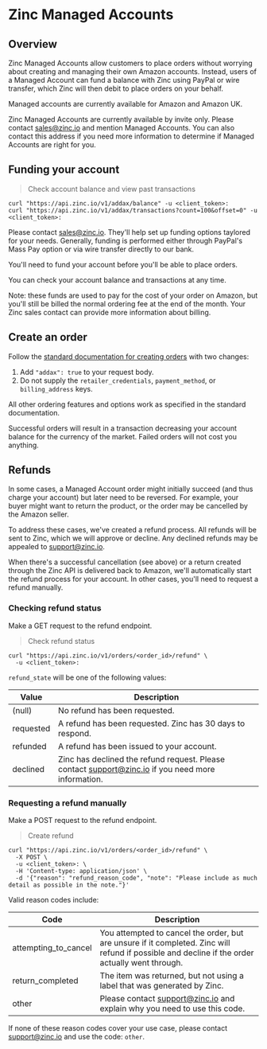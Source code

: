 # Zinc Managed Accounts

## Overview

Zinc Managed Accounts allow customers to place orders without worrying about
creating and managing their own Amazon accounts. Instead, users of a Managed Account can fund a balance
with Zinc using PayPal or wire transfer, which Zinc will then debit to place orders on your behalf.

Managed accounts are currently available for Amazon and Amazon UK.

Zinc Managed Accounts are currently available by invite only. Please contact
sales@zinc.io and mention Managed Accounts. You can also contact this address if
you need more information to determine if Managed Accounts are right for you.

## Funding your account

> Check account balance and view past transactions

```shell
curl "https://api.zinc.io/v1/addax/balance" -u <client_token>:
curl "https://api.zinc.io/v1/addax/transactions?count=100&offset=0" -u <client_token>:
```

Please contact sales@zinc.io. They'll help set up funding options taylored for
your needs. Generally, funding is performed either through PayPal's Mass Pay
option or via wire transfer directly to our bank.

You'll need to fund your account before you'll be able to place orders.

You can check your account balance and transactions at any time.

Note: these funds are used to pay for the cost of your order on Amazon, but
you'll still be billed the normal ordering fee at the end of the month. Your
Zinc sales contact can provide more information about billing.

## Create an order

Follow the [standard documentation for creating orders](#create-an-order) with two changes:

1. Add `"addax": true` to your request body.
2. Do not supply the `retailer_credentials`, `payment_method`, or `billing_address` keys.

All other ordering features and options work as specified in the standard
documentation.

Successful orders will result in a transaction decreasing your account balance
for the currency of the market. Failed orders will not cost you anything.

## Refunds

In some cases, a Managed Account order might initially succeed (and thus charge
your account) but later need to be reversed. For example, your buyer might want
to return the product, or the order may be cancelled by the Amazon seller.

To address these cases, we've created a refund process. All refunds will be sent
to Zinc, which we will approve or decline. Any
declined refunds may be appealed to support@zinc.io.

When there's a successful cancellation (see above) or a return created through
the Zinc API is delivered back to Amazon, we'll automatically start the refund
process for your account. In other cases, you'll need to request a refund
manually.

### Checking refund status

Make a GET request to the refund endpoint.

> Check refund status

```shell
curl "https://api.zinc.io/v1/orders/<order_id>/refund" \
  -u <client_token>:
```

`refund_state` will be one of the following values:

Value | Description
----- | -----------
(null) | No refund has been requested.
requested | A refund has been requested. Zinc has 30 days to respond.
refunded | A refund has been issued to your account.
declined | Zinc has declined the refund request. Please contact support@zinc.io if you need more information.

### Requesting a refund manually

Make a POST request to the refund endpoint.

> Create refund

```shell
curl "https://api.zinc.io/v1/orders/<order_id>/refund" \
  -X POST \
  -u <client_token>: \
  -H 'Content-type: application/json' \
  -d '{"reason": "refund_reason_code", "note": "Please include as much detail as possible in the note."}'
```

Valid reason codes include:

Code | Description
---- | -----------
attempting_to_cancel | You attempted to cancel the order, but are unsure if it completed. Zinc will refund if possible and decline if the order actually went through.
return_completed | The item was returned, but not using a label that was generated by Zinc.
other | Please contact support@zinc.io and explain why you need to use this code.

If none of these reason codes cover your use case, please contact
support@zinc.io and use the code: `other`.
